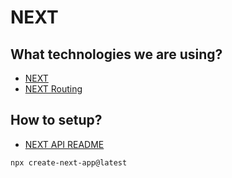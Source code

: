 # NEXT

## What technologies we are using?

- [NEXT](https://nextjs.org/docs/getting-started/installation)
- [NEXT Routing](https://nextjs.org/docs/app/building-your-application/routing)

## How to setup?

- [NEXT API README](./app/api/README.md)

```bash
npx create-next-app@latest
```
